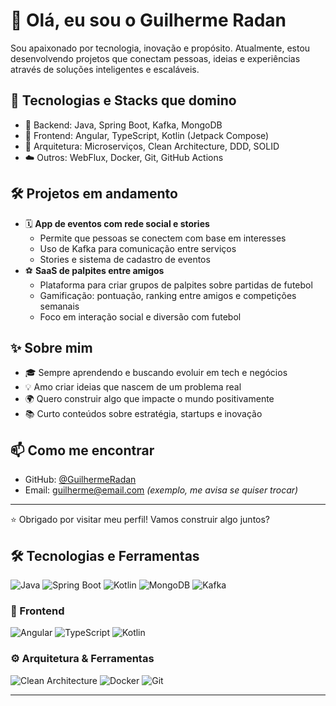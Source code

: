 # 👋 Olá, eu sou o Guilherme Radan

Sou apaixonado por tecnologia, inovação e propósito. Atualmente, estou desenvolvendo projetos que conectam pessoas, ideias e experiências através de soluções inteligentes e escaláveis.

## 🚀 Tecnologias e Stacks que domino

- 🧠 Backend: Java, Spring Boot, Kafka, MongoDB
- 🎨 Frontend: Angular, TypeScript, Kotlin (Jetpack Compose)
- 🧱 Arquitetura: Microserviços, Clean Architecture, DDD, SOLID
- ☁️ Outros: WebFlux, Docker, Git, GitHub Actions

## 🛠️ Projetos em andamento

- 🗓️ **App de eventos com rede social e stories**
  - Permite que pessoas se conectem com base em interesses
  - Uso de Kafka para comunicação entre serviços
  - Stories e sistema de cadastro de eventos
- ⚽ **SaaS de palpites entre amigos**
  - Plataforma para criar grupos de palpites sobre partidas de futebol
  - Gamificação: pontuação, ranking entre amigos e competições semanais
  - Foco em interação social e diversão com futebol

## ✨ Sobre mim

- 🎓 Sempre aprendendo e buscando evoluir em tech e negócios
- 💡 Amo criar ideias que nascem de um problema real
- 🌍 Quero construir algo que impacte o mundo positivamente
- 📚 Curto conteúdos sobre estratégia, startups e inovação

## 📫 Como me encontrar

- GitHub: [@GuilhermeRadan](https://github.com/GuilhermeRadan)
- Email: guilherme@email.com *(exemplo, me avisa se quiser trocar)*

---

⭐ Obrigado por visitar meu perfil! Vamos construir algo juntos?


## 🛠️ Tecnologias e Ferramentas

![Java](https://img.shields.io/badge/Java-ED8B00?style=for-the-badge&logo=java&logoColor=white)
![Spring Boot](https://img.shields.io/badge/Spring%20Boot-6DB33F?style=for-the-badge&logo=spring-boot&logoColor=white)
![Kotlin](https://img.shields.io/badge/Kotlin-0095D5?style=for-the-badge&logo=kotlin&logoColor=white)
![MongoDB](https://img.shields.io/badge/MongoDB-4EA94B?style=for-the-badge&logo=mongodb&logoColor=white)
![Kafka](https://img.shields.io/badge/Apache_Kafka-231F20?style=for-the-badge&logo=apache-kafka&logoColor=white)

### 🎨 Frontend
![Angular](https://img.shields.io/badge/Angular-DD0031?style=for-the-badge&logo=angular&logoColor=white)
![TypeScript](https://img.shields.io/badge/TypeScript-007ACC?style=for-the-badge&logo=typescript&logoColor=white)
![Kotlin](https://img.shields.io/badge/Kotlin-0095D5?style=for-the-badge&logo=kotlin&logoColor=white)

### ⚙️ Arquitetura & Ferramentas
![Clean Architecture](https://img.shields.io/badge/Clean--Architecture-%23007ec6?style=for-the-badge)
![Docker](https://img.shields.io/badge/Docker-2496ED?style=for-the-badge&logo=docker&logoColor=white)
![Git](https://img.shields.io/badge/Git-F05032?style=for-the-badge&logo=git&logoColor=white)

---


